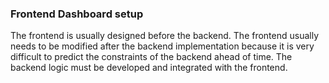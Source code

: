 
### Frontend  Dashboard setup

The frontend is usually designed before the backend. The frontend usually needs to be modified after the backend implementation because it is very difficult to predict the constraints of the backend ahead of time. The backend logic must be developed and integrated with the frontend.

